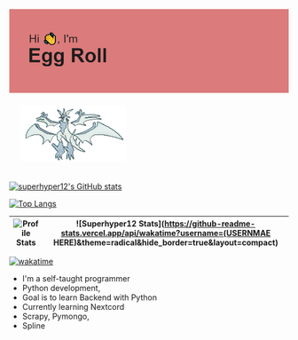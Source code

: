 <img src=header.png/>
<img style="margin: 20px" src="https://github.com/superhyper12/superhyper12/blob/main/gifs/necrozma-ultra.gif" alt="Android" height="100" />  

[![superhyper12's GitHub stats](https://github-readme-stats.vercel.app/api?username=superhyper12)](https://github.com/superhyper12/github-readme-stats)

[![Top Langs](https://github-readme-stats.vercel.app/api/top-langs/?username=superhyper12&layout=compact)](https://github.com/superhyper12/github-readme-stats)

| ![Profile Stats](https://github-readme-stats.vercel.app/api/top-langs/?username=superhyper12&layout=compact&theme=radical&hide_border=true&langs_count=8) | ![Superhyper12 Stats](https://github-readme-stats.vercel.app/api/wakatime?username=(USERNMAE HERE)&theme=radical&hide_border=true&layout=compact) |
| ----- | ----- |

<a href="https://wakatime.com/badge/user/41dc6b94-db08-48ae-aac9-96a6fe6a0672/project/dc412b2b-d7c0-4c2f-a21c-83098296810d"><img src="https://wakatime.com/badge/user/41dc6b94-db08-48ae-aac9-96a6fe6a0672/project/dc412b2b-d7c0-4c2f-a21c-83098296810d.svg" alt="wakatime"></a>

* I'm a self-taught programmer
* Python development,
* Goal is to learn Backend with Python
* Currently learning Nextcord
* Scrapy, Pymongo, 
* Spline
